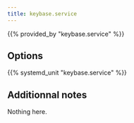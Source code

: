```yaml
---
title: keybase.service
---
```


{{% provided_by "keybase.service" %}}

## Options

{{% systemd_unit "keybase.service" %}}

## Additionnal notes

Nothing here.